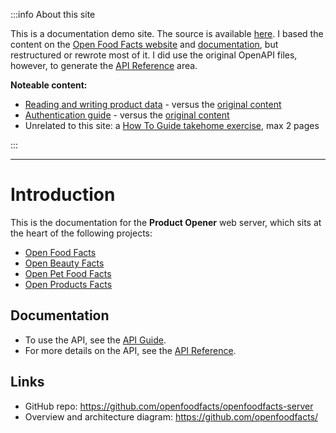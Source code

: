 :::info About this site

<!-- vale off -->

This is a documentation demo site. The source is available [here](https://github.com/emertechie/docs-demo/). I based the content on the [Open Food Facts website](https://world.openfoodfacts.org/) and [documentation](https://openfoodfacts.github.io/openfoodfacts-server/), but restructured or rewrote most of it. I did use the original OpenAPI files, however, to generate the [API Reference](/docs/category/api-v2) area.

**Noteable content:**

- [Reading and writing product data](/docs/api-guide/tutorials/reading-writing-product-data) - versus the [original content](https://openfoodfacts.github.io/openfoodfacts-server/api/tutorial-off-api/)
- [Authentication guide](/docs/api-guide/authentication) - versus the [original content](https://openfoodfacts.github.io/openfoodfacts-server/api/#authentication)
- Unrelated to this site: a [How To Guide takehome exercise](/docs/create-remark-plugin), max 2 pages

<!-- vale on -->

:::

---

# Introduction

This is the documentation for the **Product Opener** web server, which sits at the heart of the following projects:

- [Open Food Facts](https://world.openfoodfacts.org/)
- [Open Beauty Facts](https://world.openbeautyfacts.org/)
- [Open Pet Food Facts](https://world.openpetfoodfacts.org/)
- [Open Products Facts](https://world.openproductsfacts.org/)

<!-- This is the documentation for the **Product Opener** web server, which sits at the heart of the [Open Food Facts](https://world.openfoodfacts.org/) project. It also powers the sibling [Open Beauty Facts](https://world.openbeautyfacts.org/), [Open Pet Food Facts](https://world.openpetfoodfacts.org/), and [Open Products Facts](https://world.openproductsfacts.org/) projects. -->

## Documentation

<!-- - To contribute to the web server, see the [Developers Guide](/docs/developers-guide/intro). -->

- To use the API, see the [API Guide](/docs/api-guide/intro).
- For more details on the API, see the [API Reference](/docs/category/api-v2).

## Links

- GitHub repo: https://github.com/openfoodfacts/openfoodfacts-server
- Overview and architecture diagram: https://github.com/openfoodfacts/
